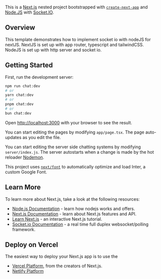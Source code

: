 This is a [Next.js](https://nextjs.org/) nested project bootstrapped with [`create-next-app`](https://github.com/vercel/next.js/tree/canary/packages/create-next-app) and [Node.JS](https://nodejs.org) with [Socket.IO](https://socket.io).

## Overview

This template demonstrates how to implement socket io with nodeJS for nextJS.
NextJS is set up with app router, typescript and tailwindCSS.
NodeJS is set up with http server and socket io.

## Getting Started

First, run the development server:

```bash
npm run chat:dev
# or
yarn chat:dev
# or
pnpm chat:dev
# or
bun chat:dev
```

Open [http://localhost:3000](http://localhost:3000) with your browser to see the result.

You can start editing the pages by modifying `app/page.tsx`. The page auto-updates as you edit the file.

You can start editing the server side chatting systems by modifying `server/index.js`. The server autostarts when a change is made by the hot reloader [Nodemon](https://www.npmjs.com/package/nodemon).

This project uses [`next/font`](https://nextjs.org/docs/basic-features/font-optimization) to automatically optimize and load Inter, a custom Google Font.

## Learn More

To learn more about Next.js, take a look at the following resources:

- [Node.js Documentation](https://nodejs.org) - learn how nodejs works and offers.
- [Next.js Documentation](https://nextjs.org/docs) - learn about Next.js features and API.
- [Learn Next.js](https://nextjs.org/learn) - an interactive Next.js tutorial.
- [Socket.io Documentation](https://socket.io) - a real time full duplex websocket/polling framework.

## Deploy on Vercel

The easiest way to deploy your Next.js app is to use the

- [Vercel Platform](https://vercel.com/new?utm_medium=default-template&filter=next.js&utm_source=create-next-app&utm_campaign=create-next-app-readme), from the creators of Next.js.
- [Netlify Platform](https://app.netlify.com)
